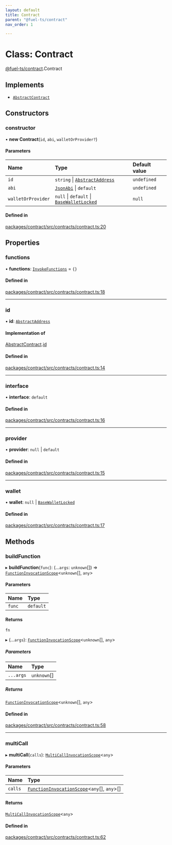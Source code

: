```yaml
---
layout: default
title: Contract
parent: "@fuel-ts/contract"
nav_order: 1

---
```


# Class: Contract

[@fuel-ts/contract](../index.md).Contract

## Implements

- [`AbstractContract`](internal-AbstractContract.md)

## Constructors

### constructor

• **new Contract**(`id`, `abi`, `walletOrProvider?`)

#### Parameters

| Name | Type | Default value |
| :------ | :------ | :------ |
| `id` | `string` \| [`AbstractAddress`](internal-AbstractAddress.md) | `undefined` |
| `abi` | [`JsonAbi`](../namespaces/internal.md#jsonabi) \| `default` | `undefined` |
| `walletOrProvider` | ``null`` \| `default` \| [`BaseWalletLocked`](internal-BaseWalletLocked.md) | `null` |

#### Defined in

[packages/contract/src/contracts/contract.ts:20](https://github.com/FuelLabs/fuels-ts/blob/master/packages/contract/src/contracts/contract.ts#L20)

## Properties

### functions

• **functions**: [`InvokeFunctions`](../interfaces/InvokeFunctions.md) = `{}`

#### Defined in

[packages/contract/src/contracts/contract.ts:18](https://github.com/FuelLabs/fuels-ts/blob/master/packages/contract/src/contracts/contract.ts#L18)

___

### id

• **id**: [`AbstractAddress`](internal-AbstractAddress.md)

#### Implementation of

[AbstractContract](internal-AbstractContract.md).[id](internal-AbstractContract.md#id)

#### Defined in

[packages/contract/src/contracts/contract.ts:14](https://github.com/FuelLabs/fuels-ts/blob/master/packages/contract/src/contracts/contract.ts#L14)

___

### interface

• **interface**: `default`

#### Defined in

[packages/contract/src/contracts/contract.ts:16](https://github.com/FuelLabs/fuels-ts/blob/master/packages/contract/src/contracts/contract.ts#L16)

___

### provider

• **provider**: ``null`` \| `default`

#### Defined in

[packages/contract/src/contracts/contract.ts:15](https://github.com/FuelLabs/fuels-ts/blob/master/packages/contract/src/contracts/contract.ts#L15)

___

### wallet

• **wallet**: ``null`` \| [`BaseWalletLocked`](internal-BaseWalletLocked.md)

#### Defined in

[packages/contract/src/contracts/contract.ts:17](https://github.com/FuelLabs/fuels-ts/blob/master/packages/contract/src/contracts/contract.ts#L17)

## Methods

### buildFunction

▸ **buildFunction**(`func`): (...`args`: `unknown`[]) => [`FunctionInvocationScope`](FunctionInvocationScope.md)<`unknown`[], `any`\>

#### Parameters

| Name | Type |
| :------ | :------ |
| `func` | `default` |

#### Returns

`fn`

▸ (...`args`): [`FunctionInvocationScope`](FunctionInvocationScope.md)<`unknown`[], `any`\>

##### Parameters

| Name | Type |
| :------ | :------ |
| `...args` | `unknown`[] |

##### Returns

[`FunctionInvocationScope`](FunctionInvocationScope.md)<`unknown`[], `any`\>

#### Defined in

[packages/contract/src/contracts/contract.ts:58](https://github.com/FuelLabs/fuels-ts/blob/master/packages/contract/src/contracts/contract.ts#L58)

___

### multiCall

▸ **multiCall**(`calls`): [`MultiCallInvocationScope`](MultiCallInvocationScope.md)<`any`\>

#### Parameters

| Name | Type |
| :------ | :------ |
| `calls` | [`FunctionInvocationScope`](FunctionInvocationScope.md)<`any`[], `any`\>[] |

#### Returns

[`MultiCallInvocationScope`](MultiCallInvocationScope.md)<`any`\>

#### Defined in

[packages/contract/src/contracts/contract.ts:62](https://github.com/FuelLabs/fuels-ts/blob/master/packages/contract/src/contracts/contract.ts#L62)
